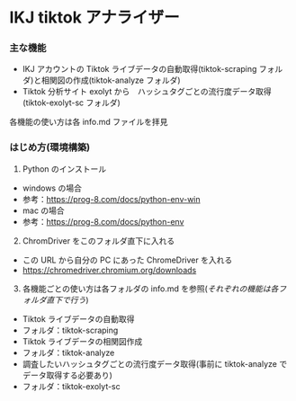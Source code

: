 # IKJ tiktok アナライザー

### 主な機能

- IKJ アカウントの Tiktok ライブデータの自動取得(tiktok-scraping フォルダ)と相関図の作成(tiktok-analyze フォルダ)
- Tiktok 分析サイト exolyt から　ハッシュタグごとの流行度データ取得(tiktok-exolyt-sc フォルダ)

各機能の使い方は各 info.md ファイルを拝見

### はじめ方(環境構築)

1. Python のインストール

- windows の場合
- 参考：https://prog-8.com/docs/python-env-win
- mac の場合
- 参考：https://prog-8.com/docs/python-env

2. ChromDriver をこのフォルダ直下に入れる

- この URL から自分の PC にあった ChromeDriver を入れる
- https://chromedriver.chromium.org/downloads

3. 各機能ごとの使い方は各フォルダの info.md を参照(_それぞれの機能は各フォルダ直下で行う_)

- Tiktok ライブデータの自動取得
- フォルダ：tiktok-scraping
- Tiktok ライブデータの相関図作成
- フォルダ：tiktok-analyze
- 調査したいハッシュタグごとの流行度データ取得(事前に tiktok-analyze でデータ取得する必要あり)
- フォルダ：tiktok-exolyt-sc
